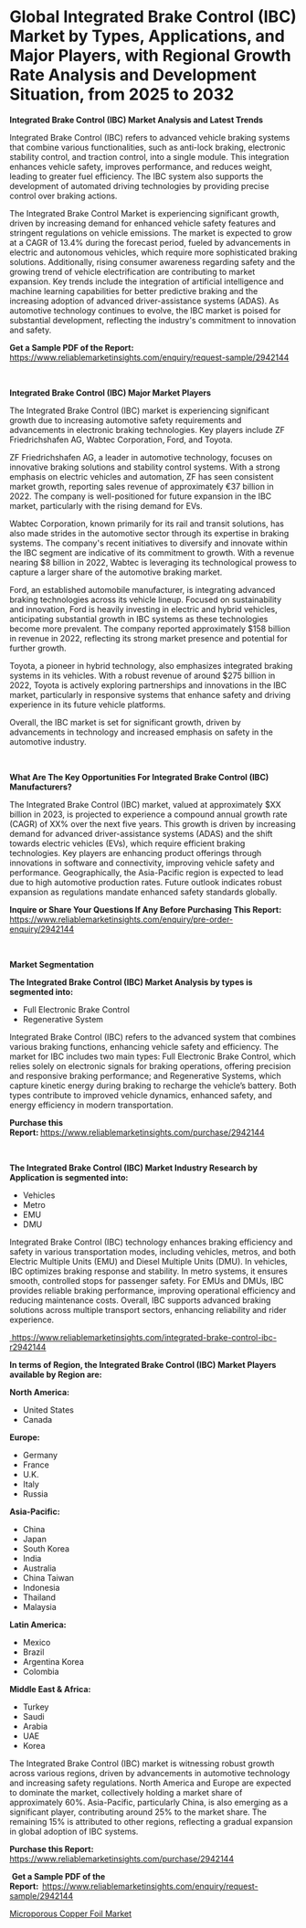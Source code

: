 <p><h1>Global Integrated Brake Control (IBC) Market by Types, Applications, and Major Players, with Regional Growth Rate Analysis and Development Situation, from 2025 to 2032</h1></p><p><strong>Integrated Brake Control (IBC) Market Analysis and Latest Trends</strong></p>
<p><p>Integrated Brake Control (IBC) refers to advanced vehicle braking systems that combine various functionalities, such as anti-lock braking, electronic stability control, and traction control, into a single module. This integration enhances vehicle safety, improves performance, and reduces weight, leading to greater fuel efficiency. The IBC system also supports the development of automated driving technologies by providing precise control over braking actions.</p><p>The Integrated Brake Control Market is experiencing significant growth, driven by increasing demand for enhanced vehicle safety features and stringent regulations on vehicle emissions. The market is expected to grow at a CAGR of 13.4% during the forecast period, fueled by advancements in electric and autonomous vehicles, which require more sophisticated braking solutions. Additionally, rising consumer awareness regarding safety and the growing trend of vehicle electrification are contributing to market expansion. Key trends include the integration of artificial intelligence and machine learning capabilities for better predictive braking and the increasing adoption of advanced driver-assistance systems (ADAS). As automotive technology continues to evolve, the IBC market is poised for substantial development, reflecting the industry's commitment to innovation and safety.</p></p>
<p><strong>Get a Sample PDF of the Report:&nbsp;</strong> <a href="https://www.reliablemarketinsights.com/enquiry/request-sample/2942144?utm_campaign=2891&utm_medium=2&utm_source=Github&utm_content=ia&utm_term=15032025&utm_id=integrated-brake-control-ibc">https://www.reliablemarketinsights.com/enquiry/request-sample/2942144</a></p>
<p>&nbsp;</p>
<p><strong>Integrated Brake Control (IBC) Major Market Players</strong></p>
<p><p>The Integrated Brake Control (IBC) market is experiencing significant growth due to increasing automotive safety requirements and advancements in electronic braking technologies. Key players include ZF Friedrichshafen AG, Wabtec Corporation, Ford, and Toyota. </p><p>ZF Friedrichshafen AG, a leader in automotive technology, focuses on innovative braking solutions and stability control systems. With a strong emphasis on electric vehicles and automation, ZF has seen consistent market growth, reporting sales revenue of approximately €37 billion in 2022. The company is well-positioned for future expansion in the IBC market, particularly with the rising demand for EVs.</p><p>Wabtec Corporation, known primarily for its rail and transit solutions, has also made strides in the automotive sector through its expertise in braking systems. The company's recent initiatives to diversify and innovate within the IBC segment are indicative of its commitment to growth. With a revenue nearing $8 billion in 2022, Wabtec is leveraging its technological prowess to capture a larger share of the automotive braking market.</p><p>Ford, an established automobile manufacturer, is integrating advanced braking technologies across its vehicle lineup. Focused on sustainability and innovation, Ford is heavily investing in electric and hybrid vehicles, anticipating substantial growth in IBC systems as these technologies become more prevalent. The company reported approximately $158 billion in revenue in 2022, reflecting its strong market presence and potential for further growth.</p><p>Toyota, a pioneer in hybrid technology, also emphasizes integrated braking systems in its vehicles. With a robust revenue of around $275 billion in 2022, Toyota is actively exploring partnerships and innovations in the IBC market, particularly in responsive systems that enhance safety and driving experience in its future vehicle platforms.</p><p>Overall, the IBC market is set for significant growth, driven by advancements in technology and increased emphasis on safety in the automotive industry.</p></p>
<p>&nbsp;</p>
<p><strong>What Are The Key Opportunities For Integrated Brake Control (IBC) Manufacturers?</strong></p>
<p><p>The Integrated Brake Control (IBC) market, valued at approximately $XX billion in 2023, is projected to experience a compound annual growth rate (CAGR) of XX% over the next five years. This growth is driven by increasing demand for advanced driver-assistance systems (ADAS) and the shift towards electric vehicles (EVs), which require efficient braking technologies. Key players are enhancing product offerings through innovations in software and connectivity, improving vehicle safety and performance. Geographically, the Asia-Pacific region is expected to lead due to high automotive production rates. Future outlook indicates robust expansion as regulations mandate enhanced safety standards globally.</p></p>
<p><strong>Inquire or Share Your Questions If Any Before Purchasing This Report:</strong> <a href="https://www.reliablemarketinsights.com/enquiry/pre-order-enquiry/2942144?utm_campaign=2891&utm_medium=2&utm_source=Github&utm_content=ia&utm_term=15032025&utm_id=integrated-brake-control-ibc">https://www.reliablemarketinsights.com/enquiry/pre-order-enquiry/2942144</a></p>
<p>&nbsp;</p>
<p><strong>Market Segmentation</strong></p>
<p><strong>The Integrated Brake Control (IBC) Market Analysis by types is segmented into:</strong></p>
<p><ul><li>Full Electronic Brake Control</li><li>Regenerative System</li></ul></p>
<p><p>Integrated Brake Control (IBC) refers to the advanced system that combines various braking functions, enhancing vehicle safety and efficiency. The market for IBC includes two main types: Full Electronic Brake Control, which relies solely on electronic signals for braking operations, offering precision and responsive braking performance; and Regenerative Systems, which capture kinetic energy during braking to recharge the vehicle’s battery. Both types contribute to improved vehicle dynamics, enhanced safety, and energy efficiency in modern transportation.</p></p>
<p><strong>Purchase this Report:&nbsp;</strong><a href="https://www.reliablemarketinsights.com/purchase/2942144?utm_campaign=2891&utm_medium=2&utm_source=Github&utm_content=ia&utm_term=15032025&utm_id=integrated-brake-control-ibc">https://www.reliablemarketinsights.com/purchase/2942144</a></p>
<p>&nbsp;</p>
<p><strong>The Integrated Brake Control (IBC) Market Industry Research by Application is segmented into:</strong></p>
<p><ul><li>Vehicles</li><li>Metro</li><li>EMU</li><li>DMU</li></ul></p>
<p><p>Integrated Brake Control (IBC) technology enhances braking efficiency and safety in various transportation modes, including vehicles, metros, and both Electric Multiple Units (EMU) and Diesel Multiple Units (DMU). In vehicles, IBC optimizes braking response and stability. In metro systems, it ensures smooth, controlled stops for passenger safety. For EMUs and DMUs, IBC provides reliable braking performance, improving operational efficiency and reducing maintenance costs. Overall, IBC supports advanced braking solutions across multiple transport sectors, enhancing reliability and rider experience.</p></p>
<p><a href="https://www.reliablemarketinsights.com/integrated-brake-control-ibc-r2942144?utm_campaign=2891&utm_medium=2&utm_source=Github&utm_content=ia&utm_term=15032025&utm_id=integrated-brake-control-ibc">&nbsp;https://www.reliablemarketinsights.com/integrated-brake-control-ibc-r2942144</a></p>
<p><strong>In terms of Region, the Integrated Brake Control (IBC) Market Players available by Region are:</strong></p>
<p>
    <p> <strong> North America: </strong>
        <ul>
            <li>United States</li>
            <li>Canada</li>
        </ul>
        </p> 
    <p> <strong> Europe: </strong>
        <ul>
            <li>Germany</li>
            <li>France</li>
            <li>U.K.</li>
            <li>Italy</li>
            <li>Russia</li>
        </ul>
        </p> 
    <p> <strong> Asia-Pacific: </strong>
        <ul>
            <li>China</li>
            <li>Japan</li>
            <li>South Korea</li>
            <li>India</li>
            <li>Australia</li>
            <li>China Taiwan</li>
            <li>Indonesia</li>
            <li>Thailand</li>
            <li>Malaysia</li>
        </ul>
        </p> 
    <p> <strong> Latin America: </strong>
        <ul>
            <li>Mexico</li>
            <li>Brazil</li>
            <li>Argentina Korea</li>
            <li>Colombia</li>
        </ul>
        </p> 
    <p> <strong> Middle East & Africa: </strong>
        <ul>
            <li>Turkey</li>
            <li>Saudi</li>
            <li>Arabia</li>
            <li>UAE</li>
            <li>Korea</li>
        </ul>
    </p>
    </p>
<p><p>The Integrated Brake Control (IBC) market is witnessing robust growth across various regions, driven by advancements in automotive technology and increasing safety regulations. North America and Europe are expected to dominate the market, collectively holding a market share of approximately 60%. Asia-Pacific, particularly China, is also emerging as a significant player, contributing around 25% to the market share. The remaining 15% is attributed to other regions, reflecting a gradual expansion in global adoption of IBC systems.</p></p>
<p><strong>Purchase this Report: </strong><a href="https://www.reliablemarketinsights.com/purchase/2942144?utm_campaign=2891&utm_medium=2&utm_source=Github&utm_content=ia&utm_term=15032025&utm_id=integrated-brake-control-ibc">https://www.reliablemarketinsights.com/purchase/2942144</a></p>
<p>&nbsp;<strong>Get a Sample PDF of the Report:&nbsp;&nbsp;</strong><a href="https://www.reliablemarketinsights.com/enquiry/request-sample/2942144?utm_campaign=2891&utm_medium=2&utm_source=Github&utm_content=ia&utm_term=15032025&utm_id=integrated-brake-control-ibc">https://www.reliablemarketinsights.com/enquiry/request-sample/2942144</a></p>
<p><strong></strong></p>
<p><p><a href="https://github.com/mriwacraane/Market-Research-Report-List-1/blob/main/microporous-copper-foil-market.md?utm_campaign=2891&utm_medium=2&utm_source=Github&utm_content=ia&utm_term=15032025&utm_id=integrated-brake-control-ibc">Microporous Copper Foil Market</a></p></p>